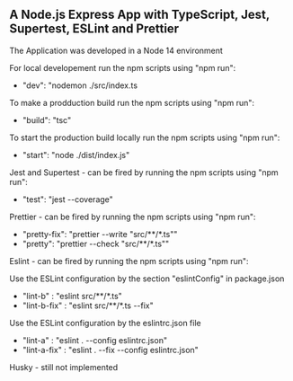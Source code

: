 ## A Node.js Express App with TypeScript, Jest, Supertest, ESLint and Prettier

The Application was developed in a Node 14 environment

For local developement run the npm scripts using "npm run":

 - "dev": "nodemon ./src/index.ts
 
To make a prodduction build run the npm scripts using "npm run":

 -  "build": "tsc"
 
To start the production build locally run the npm scripts using "npm run":

 - "start": "node ./dist/index.js"

Jest and Supertest - can be fired by running the npm scripts using "npm run":

 - "test": "jest --coverage"

Prettier - can be fired by running the npm scripts using "npm run":

 - "pretty-fix": "prettier --write \"src/**/*.ts\"" 
 - "pretty": "prettier --check \"src/**/*.ts\""

Eslint - can be fired by running the npm scripts using "npm run":

 Use the ESLint configuration by the section "eslintConfig" in package.json
 - "lint-b" : "eslint src/**/*.ts"
 - "lint-b-fix" : "eslint src/**/*.ts --fix"

Use the ESLint configuration by the eslintrc.json file
 - "lint-a" : "eslint  . --config eslintrc.json"
 - "lint-a-fix" : "eslint . --fix --config eslintrc.json"

Husky - still not implemented

